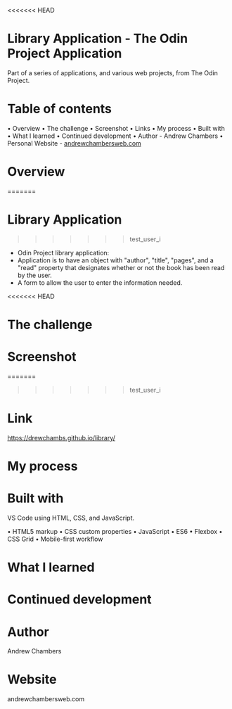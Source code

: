<<<<<<< HEAD

# Library Application - The Odin Project Application

Part of a series of applications, and various web projects, from The Odin Project.

# Table of contents

• Overview
• The challenge
• Screenshot
• Links
• My process
• Built with
• What I learned
• Continued development
• Author - Andrew Chambers
• Personal Website - [andrewchambersweb.com](https://andrewchambersweb.com/)

# Overview

=======

# Library Application

> > > > > > > test_user_i

- Odin Project library application:
- Application is to have an object with "author", "title", "pages", and
  a "read" property that designates whether or not the book has been read by the user.
- A form to allow the user to enter the information needed.

<<<<<<< HEAD

# The challenge

# Screenshot

=======

> > > > > > > test_user_i

# Link

https://drewchambs.github.io/library/

# My process

# Built with

VS Code using HTML, CSS, and JavaScript.

• HTML5 markup
• CSS custom properties
• JavaScript
• ES6
• Flexbox
• CSS Grid
• Mobile-first workflow

# What I learned

# Continued development

# Author

Andrew Chambers

# Website

andrewchambersweb.com
